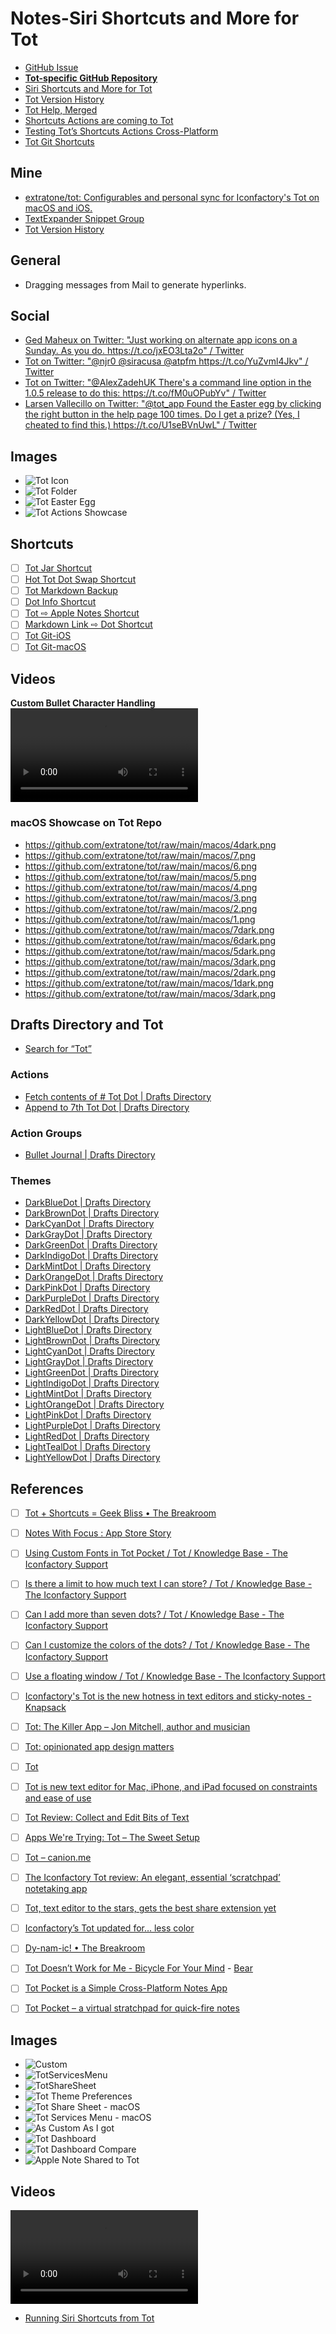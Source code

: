 # Notes-Siri Shortcuts and More for Tot
- [GitHub Issue](https://github.com/extratone/bilge/issues/314)
- [**Tot-specific GitHub Repository**](https://github.com/extratone/tot)
- [Siri Shortcuts and More for Tot](drafts://open?uuid=9DAFE8FC-3655-4FBD-BA16-7439BAC109FA)
- [Tot Version History](drafts://open?uuid=BADF99AB-3478-49C3-BF73-704C16C9E154) 
- [Tot Help, Merged](drafts://open?uuid=E4E1326D-7FF8-4E5D-9E91-8509D2789259)
- [Shortcuts Actions are coming to Tot](drafts://open?uuid=DE4A4195-9D96-4CF0-922A-DB642CB6838F)
- [Testing Tot’s Shortcuts Actions Cross-Platform](drafts://open?uuid=452AC87B-E3DD-4BAF-8850-61FF6B51EC13)
- [Tot Git Shortcuts](drafts://open?uuid=D566B537-EBFA-4D11-96BC-544E1F61CDCB)

## Mine

- [extratone/tot: Configurables and personal sync for Iconfactory's Tot on macOS and iOS.](https://github.com/extratone/tot)
- [TextExpander Snippet Group](https://app.textexpander.com/public/4cef7d32b411c6686d50c7eaff75a7a7)
- [Tot Version History](https://tilde.town/~extratone/tot/versions/)


## General

- Dragging messages from Mail to generate hyperlinks.

## Social

- [Ged Maheux on Twitter: "Just working on alternate app icons on a Sunday. As you do. https://t.co/jxEO3Lta2o" / Twitter](https://twitter.com/gedeon/status/1257005672224473091)
- [Tot on Twitter: "@njr0 @siracusa @atpfm https://t.co/YuZvml4Jkv" / Twitter](https://twitter.com/tot_app/status/1238897868670267397)
- [Tot on Twitter: "@AlexZadehUK There's a command line option in the 1.0.5 release to do this: https://t.co/fM0uOPubYv" / Twitter](https://twitter.com/tot_app/status/1259533984070922241)
- [Larsen Vallecillo on Twitter: "@tot_app Found the Easter egg by clicking the right button in the help page 100 times. Do I get a prize? (Yes, I cheated to find this.) https://t.co/U1seBVnUwL" / Twitter](https://twitter.com/Larsenv_293/status/1259316889353891840)

## Images

- ![Tot Icon](https://user-images.githubusercontent.com/43663476/159338219-26bcb4da-770f-4d6c-8b62-7e9f5dec012b.png)
- ![Tot Folder](https://user-images.githubusercontent.com/43663476/159338345-8ea492b1-de57-4b41-8461-3655c35be400.png)
- ![Tot Easter Egg](https://i.snap.as/nYeHSeRs.png)
- ![Tot Actions Showcase](https://i.snap.as/tWyBQKCI.png)

## Shortcuts
- [ ] [Tot Jar Shortcut](drafts://open?uuid=7A7DCF8B-BAE7-40B4-96E8-311BFC769722)
- [ ] [Hot Tot Dot Swap Shortcut](drafts://open?uuid=1E11D78E-134E-4583-A6E1-414855E66312)
- [ ] [Tot Markdown Backup](drafts://open?uuid=F145474F-4CD1-4053-BA14-5CFF16857362)
- [ ] [Dot Info Shortcut](drafts://open?uuid=5C07CFF1-1F28-4AA0-9704-FF52939536D3)
- [ ] [Tot ⇨ Apple Notes Shortcut](drafts://open?uuid=10EFCF5F-AAD4-4A4B-830A-9C02BDC766D0)
- [ ] [Markdown Link ⇨ Dot Shortcut](drafts://open?uuid=706A5C55-1E97-47A3-AA25-CB1DD29C821D)
- [ ] [Tot Git-iOS](https://www.icloud.com/shortcuts/69aa72b435b94d5f82106e4309303072)
- [ ] [Tot Git-macOS](https://www.icloud.com/shortcuts/2597158919384c3eb706230b025abe16)

## Videos
**Custom Bullet Character Handling**
<video controls>
  <source src="https://davidblue.wtf/tot/TotCustomBullets.mp4">
</video>

### macOS Showcase on Tot Repo
- https://github.com/extratone/tot/raw/main/macos/4dark.png
- https://github.com/extratone/tot/raw/main/macos/7.png
- https://github.com/extratone/tot/raw/main/macos/6.png
- https://github.com/extratone/tot/raw/main/macos/5.png
- https://github.com/extratone/tot/raw/main/macos/4.png
- https://github.com/extratone/tot/raw/main/macos/3.png
- https://github.com/extratone/tot/raw/main/macos/2.png
- https://github.com/extratone/tot/raw/main/macos/1.png
- https://github.com/extratone/tot/raw/main/macos/7dark.png
- https://github.com/extratone/tot/raw/main/macos/6dark.png
- https://github.com/extratone/tot/raw/main/macos/5dark.png
- https://github.com/extratone/tot/raw/main/macos/3dark.png
- https://github.com/extratone/tot/raw/main/macos/2dark.png
- https://github.com/extratone/tot/raw/main/macos/1dark.png
- https://github.com/extratone/tot/raw/main/macos/3dark.png

## Drafts Directory and Tot
- [Search for “Tot”](https://actions.getdrafts.com/search?utf8=✓&q=tot)
 
### Actions

- [Fetch contents of # Tot Dot | Drafts Directory](https://actions.getdrafts.com/a/1ub)
- [Append to 7th Tot Dot | Drafts Directory](https://actions.getdrafts.com/a/1uL)

### Action Groups

- [Bullet Journal | Drafts Directory](https://actions.getdrafts.com/g/1gZ)

### Themes

- [DarkBlueDot | Drafts Directory](https://actions.getdrafts.com/t/1iQ)
- [DarkBrownDot | Drafts Directory](https://actions.getdrafts.com/t/1vy)
- [DarkCyanDot | Drafts Directory](https://actions.getdrafts.com/t/1jg)
- [DarkGrayDot | Drafts Directory](https://actions.getdrafts.com/t/1iW)
- [DarkGreenDot | Drafts Directory](https://actions.getdrafts.com/t/1iO)
- [DarkIndigoDot | Drafts Directory](https://actions.getdrafts.com/t/1iS)
- [DarkMintDot | Drafts Directory](https://actions.getdrafts.com/t/1wA)
- [DarkOrangeDot | Drafts Directory](https://actions.getdrafts.com/t/1iK)
- [DarkPinkDot | Drafts Directory](https://actions.getdrafts.com/t/1iY)
- [DarkPurpleDot | Drafts Directory](https://actions.getdrafts.com/t/1vz)
- [DarkRedDot | Drafts Directory](https://actions.getdrafts.com/t/1iI)
- [DarkYellowDot | Drafts Directory](https://actions.getdrafts.com/t/1iM)
- [LightBlueDot | Drafts Directory](https://actions.getdrafts.com/t/1iP)
- [LightBrownDot | Drafts Directory](https://actions.getdrafts.com/t/1vt)
- [LightCyanDot | Drafts Directory](https://actions.getdrafts.com/t/1jh)
- [LightGrayDot | Drafts Directory](https://actions.getdrafts.com/t/1iV)
- [LightGreenDot | Drafts Directory](https://actions.getdrafts.com/t/1iN)
- [LightIndigoDot | Drafts Directory](https://actions.getdrafts.com/t/1iR)
- [LightMintDot | Drafts Directory](https://actions.getdrafts.com/t/1vu)
- [LightOrangeDot | Drafts Directory](https://actions.getdrafts.com/t/1iJ)
- [LightPinkDot | Drafts Directory](https://actions.getdrafts.com/t/1iX)
- [LightPurpleDot | Drafts Directory](https://actions.getdrafts.com/t/1vv)
- [LightRedDot | Drafts Directory](https://actions.getdrafts.com/t/1iH)
- [LightTealDot | Drafts Directory](https://actions.getdrafts.com/t/1vw)
- [LightYellowDot | Drafts Directory](https://actions.getdrafts.com/t/1iL)

## References

- [ ] [Tot + Shortcuts = Geek Bliss • The Breakroom](https://blog.iconfactory.com/2022/03/tot-shortcuts-geek-bliss/)
- [ ] [Notes With Focus : App Store Story](https://apps.apple.com/us/story/id1507996679)
- [ ] [Using Custom Fonts in Tot Pocket / Tot / Knowledge Base - The Iconfactory Support](https://support.iconfactory.com/kb/tot/using-custom-fonts-in-tot-pocket)
- [ ] [Is there a limit to how much text I can store? / Tot / Knowledge Base - The Iconfactory Support](https://support.iconfactory.com/kb/tot/is-there-a-limit-to-how-much-text-i-can-store)
- [ ] [Can I add more than seven dots? / Tot / Knowledge Base - The Iconfactory Support](https://support.iconfactory.com/kb/tot/can-i-add-more-than-seven-dots)
- [ ] [Can I customize the colors of the dots? / Tot / Knowledge Base - The Iconfactory Support](https://support.iconfactory.com/kb/tot/can-i-customize-the-colors-of-the-dots)
- [ ] [Use a floating window / Tot / Knowledge Base - The Iconfactory Support](https://support.iconfactory.com/kb/tot/use-a-floating-window)
- [ ] [Iconfactory's Tot is the new hotness in text editors and sticky-notes - Knapsack](https://knapsack.news/iconfactorys-tot-is-the-new-hotness-in-text-editors-and-sticky-notes/)
- [ ] [Tot: The Killer App – Jon Mitchell, author and musician](https://jonmitchell.net/blog/tot)
- [ ] [Tot: opinionated app design matters](https://www.nickschaden.com/2020/03/30/tot/)
- [ ] [Tot](https://daringfireball.net/2020/02/tot)
- [ ] [Tot is new text editor for Mac, iPhone, and iPad focused on constraints and ease of use](https://9to5mac.com/2020/02/29/tot-text-editor-mac-iphone-ipad/)
- [ ] [Tot Review: Collect and Edit Bits of Text](https://www.macstories.net/reviews/tot-review-collect-and-edit-bits-of-text/)
- [ ] [Apps We're Trying: Tot – The Sweet Setup](https://thesweetsetup.com/apps-were-trying-tot/)
- [ ] [Tot – canion.me](https://canion.me/tot)
- [ ] [The Iconfactory Tot review: An elegant, essential ‘scratchpad’ notetaking app](https://www.macworld.com/article/233920/tot-pocket-review.html)
- [ ] [Tot, text editor to the stars, gets the best share extension yet](https://www.imore.com/tot-text-editor-stars-gets-best-share-extension-yet)
- [ ] [Iconfactory’s Tot updated for… less color](https://sixcolors.com/link/2020/05/iconfactorys-tot-updated-for-less-color/)
- [ ] [Dy-nam-ic! • The Breakroom](https://blog.iconfactory.com/2020/02/dy-nam-ic/)
- [ ] [Tot Doesn’t Work for Me - Bicycle For Your Mind](https://bicycleforyourmind.com/tot_doesn't_work_for_me) - [Bear](bear://x-callback-url/open-note?id=C3A3C27F-057A-4E4D-9924-6476A99B6421-21477-000002C264D8B8F2)
- [ ] [Tot Pocket is a Simple Cross-Platform Notes App](https://appadvice.com/post/tot-pocket-is-a-simple-cross-platform-notes-app/1498235191/1750930361)
- [ ] [Tot Pocket – a virtual stratchpad for quick-fire notes](https://www.tapsmart.com/apps/tot-pocket-virtual-stratchpad-quick-fire-notes/)


## Images

- ![Custom](https://user-images.githubusercontent.com/43663476/159667345-8dd47c87-8778-4feb-93b9-94fa8ed2c802.png)
- ![TotServicesMenu](https://user-images.githubusercontent.com/43663476/159667353-9b95b81a-740b-4546-b20e-8207e5af3096.png)
- ![TotShareSheet](https://user-images.githubusercontent.com/43663476/159667357-0311596f-0a81-4bec-a0b4-9c4447a50dfb.png)
- ![Tot Theme Preferences](https://github.com/extratone/tot/raw/main/media/TotThemePreferences.png)
- ![Tot Share Sheet - macOS](https://github.com/extratone/tot/raw/main/media/TotShareSheet-macOS.png)
- ![Tot Services Menu - macOS](https://github.com/extratone/tot/raw/main/media/TotServicesMenu.png)
- ![As Custom As I got](https://github.com/extratone/tot/raw/main/media/AsCustomAsItGets.png)
- ![Tot Dashboard](https://user-images.githubusercontent.com/43663476/160951777-1b84b133-4f12-4a4f-93b8-2ddb62b033ec.png)
- ![Tot Dashboard Compare](https://user-images.githubusercontent.com/43663476/160951975-ebc1cc18-3a90-4372-988b-779d69deed28.png)
- ![Apple Note Shared to Tot](https://user-images.githubusercontent.com/43663476/162532529-d273a9bf-2aca-4961-82e8-6d3ee8bf54fa.png)

## Videos

<video controls>
  <source src="https://github.com/extratone/tot/raw/main/media/TotGitDemo.mov">
</video>

- [Running Siri Shortcuts from Tot](https://user-images.githubusercontent.com/43663476/159879950-46bccb5a-f378-42cd-8866-745ff39cdf66.mov)


